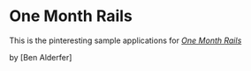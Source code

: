 # One Month Rails

This is the pinteresting sample applications for
[*One Month Rails*](http://onemonthrails.com)

by [Ben Alderfer]